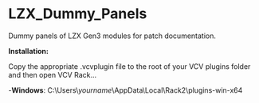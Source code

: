 # LZX_Dummy_Panels
Dummy panels of LZX Gen3 modules for patch documentation.

**Installation:**

Copy the appropriate .vcvplugin file to the root of your VCV plugins folder and then open VCV Rack...

-**Windows**: C:\Users\\*yourname*\AppData\Local\Rack2\plugins-win-x64
